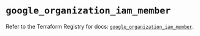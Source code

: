 # `google_organization_iam_member`

Refer to the Terraform Registry for docs: [`google_organization_iam_member`](https://registry.terraform.io/providers/hashicorp/google-beta/6.15.0/docs/resources/google_organization_iam_member).

